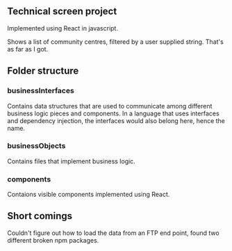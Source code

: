 ## Technical screen project

Implemented using React in javascript.

Shows a list of community centres, filtered by a user supplied string. That's as far as I got.

## Folder structure

### businessInterfaces

Contains data structures that are used to communicate among different business logic pieces and components. In a language that uses interfaces and dependency injection, the interfaces would also belong here, hence the name.

### businessObjects

Contains files that implement business logic.

### components

Contaions visible components implemented using React.

## Short comings

Couldn't figure out how to load the data from an FTP end point, found two different broken npm packages.